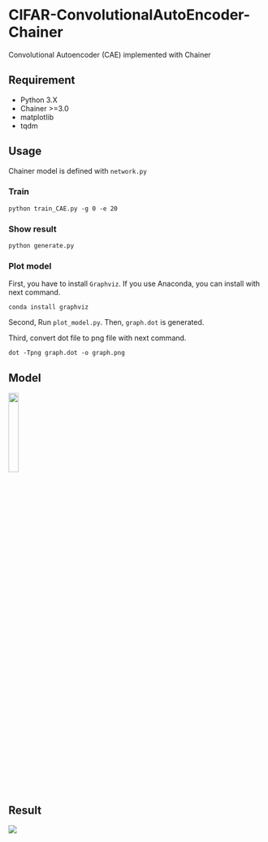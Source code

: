 # CIFAR-ConvolutionalAutoEncoder-Chainer
Convolutional Autoencoder (CAE) implemented with Chainer

## Requirement
- Python 3.X
- Chainer >=3.0
- matplotlib
- tqdm

## Usage
Chainer model is defined with `network.py`
### Train
```
python train_CAE.py -g 0 -e 20
```

### Show result
```
python generate.py
```

### Plot model
First, you have to install `Graphviz`. If you use Anaconda, you can install with next command.
```
conda install graphviz
```

Second, Run `plot_model.py`. Then, `graph.dot` is generated.  

Third, convert dot file to png file with next command.
```
dot -Tpng graph.dot -o graph.png
```

## Model
<img src="https://github.com/takyamamoto/CIFAR-ConvolutionalAutoEncoder-Chainer/blob/master/graph.png" width=20%>

## Result
<img src="https://github.com/takyamamoto/CIFAR-ConvolutionalAutoEncoder-Chainer/blob/master/result.png">
